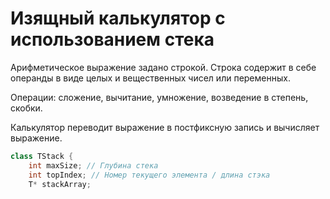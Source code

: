 # Изящный калькулятор с использованием стека

Арифметическое выражение задано строкой. Строка содержит в себе операнды в виде целых и вещественных чисел или переменных.

Операции: сложение, вычитание, умножение, возведение в степень, скобки.

Калькулятор переводит выражение в постфиксную запись и вычисляет выражение.

```cpp
class TStack {
    int maxSize; // Глубина стека
    int topIndex; // Номер текущего элемента / длина стэка
    T* stackArray;
```